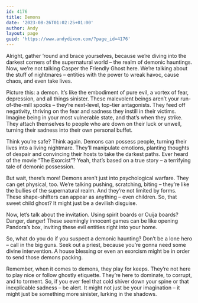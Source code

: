 ```yaml
---
id: 4176
title: Demons
date: '2023-08-26T01:02:25+01:00'
author: Andy
layout: page
guid: 'https://www.andydixon.com/?page_id=4176'
---
```


Alright, gather ’round and brace yourselves, because we’re diving into the darkest corners of the supernatural world – the realm of demonic hauntings. Now, we’re not talking Casper the Friendly Ghost here. We’re talking about the stuff of nightmares – entities with the power to wreak havoc, cause chaos, and even take lives.

Picture this: a demon. It’s like the embodiment of pure evil, a vortex of fear, depression, and all things sinister. These malevolent beings aren’t your run-of-the-mill spooks – they’re next-level, top-tier antagonists. They feed off negativity, thriving on the fear and sadness they instill in their victims. Imagine being in your most vulnerable state, and that’s when they strike. They attach themselves to people who are down on their luck or unwell, turning their sadness into their own personal buffet.

Think you’re safe? Think again. Demons can possess people, turning their lives into a living nightmare. They’ll manipulate emotions, planting thoughts of despair and convincing their hosts to take the darkest paths. Ever heard of the movie “The Exorcist”? Yeah, that’s based on a true story – a terrifying tale of demonic possession.

But wait, there’s more! Demons aren’t just into psychological warfare. They can get physical, too. We’re talking pushing, scratching, biting – they’re like the bullies of the supernatural realm. And they’re not limited by forms. These shape-shifters can appear as anything – even children. So, that sweet child ghost? It might just be a devilish disguise.

Now, let’s talk about the invitation. Using spirit boards or Ouija boards? Danger, danger! These seemingly innocent games can be like opening Pandora’s box, inviting these evil entities right into your home.

So, what do you do if you suspect a demonic haunting? Don’t be a lone hero – call in the big guns. Seek out a priest, because you’re gonna need some divine intervention. A house blessing or even an exorcism might be in order to send those demons packing.

Remember, when it comes to demons, they play for keeps. They’re not here to play nice or follow ghostly etiquette. They’re here to dominate, to corrupt, and to torment. So, if you ever feel that cold shiver down your spine or that inexplicable sadness – be alert. It might not just be your imagination – it might just be something more sinister, lurking in the shadows.
